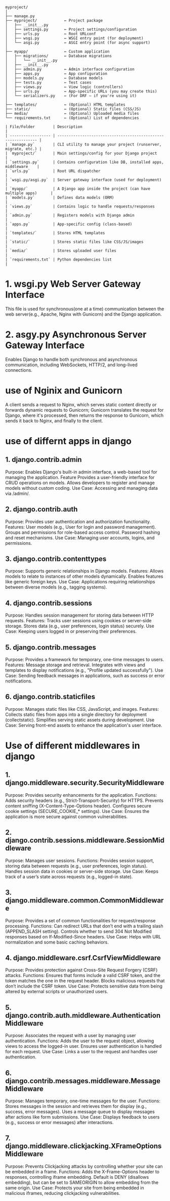 ```
myproject/
│
├── manage.py
├── myproject/            ← Project package
│   ├── __init__.py
│   ├── settings.py       ← Project settings/configuration
│   ├── urls.py           ← Root URLconf
│   ├── wsgi.py           ← WSGI entry point (for deployment)
│   └── asgi.py           ← ASGI entry point (for async support)
│
├── myapp/                ← Custom application
│   ├── migrations/       ← Database migrations
│   │   └── __init__.py
│   ├── __init__.py
│   ├── admin.py          ← Admin interface configuration
│   ├── apps.py           ← App configuration
│   ├── models.py         ← Database models
│   ├── tests.py          ← Test cases
│   ├── views.py          ← View logic (controllers)
│   ├── urls.py           ← App-specific URLs (you may create this)
│   └── serializers.py    ← (For DRF – if you're using it)
│
├── templates/            ← (Optional) HTML templates
├── static/               ← (Optional) Static files (CSS/JS)
├── media/                ← (Optional) Uploaded media files
└── requirements.txt      ← (Optional) List of dependencies

```
```
| File/Folder        | Description                                                   |
| ------------------ | ------------------------------------------------------------- |
| `manage.py`        | CLI utility to manage your project (runserver, migrate, etc.) |
| `myproject/`       | Main settings/config for your Django project                  |
| `settings.py`      | Contains configuration like DB, installed apps, middleware    |
| `urls.py`          | Root URL dispatcher                                           |
| `wsgi.py/asgi.py`  | Server gateway interface (used for deployment)                |
| `myapp/`           | A Django app inside the project (can have multiple apps)      |
| `models.py`        | Defines data models (ORM)                                     |
| `views.py`         | Contains logic to handle requests/responses                   |
| `admin.py`         | Registers models with Django admin                            |
| `apps.py`          | App-specific config (class-based)                             |
| `templates/`       | Stores HTML templates                                         |
| `static/`          | Stores static files like CSS/JS/images                        |
| `media/`           | Stores uploaded user files                                    |
| `requirements.txt` | Python dependencies list                                      |

```
# 1. wsgi.py Web Server Gateway Interface
This file is used for synchronous(one at a time) communication between the web server(e.g., Apache, Nginx with Gunicorn) and the Django application.
# 2. asgy.py Asynchronous Server Gateway Interface
Enables Django to handle both synchronous and asynchronous communication, including WebSockets, HTTP/2, and long-lived connections.
# use of Nginix and Gunicorn
A client sends a request to Nginx, which serves static content directly or forwards dynamic requests to Gunicorn; Gunicorn translates the request for Django, where it's processed, then returns the response to Gunicorn, which sends it back to Nginx, and finally to the client.
# use of differnt apps in django
## 1. django.contrib.admin
Purpose: Enables Django's built-in admin interface, a web-based tool for managing the application.
Feature
Provides a user-friendly interface for CRUD operations on models.
Allows developers to register and manage models without custom coding.
Use Case: Accessing and managing data via /admin/.
## 2. django.contrib.auth
Purpose: Provides user authentication and authorization functionality.
Features:
User models (e.g., User for login and password management).
Groups and permissions for role-based access control.
Password hashing and reset mechanisms.
Use Case: Managing user accounts, logins, and permissions.
## 3. django.contrib.contenttypes
Purpose: Supports generic relationships in Django models.
Features:
Allows models to relate to instances of other models dynamically.
Enables features like generic foreign keys.
Use Case: Applications requiring relationships between diverse models (e.g., tagging systems).
## 4. django.contrib.sessions
Purpose: Handles session management for storing data between HTTP requests.
Features:
Tracks user sessions using cookies or server-side storage.
Stores data (e.g., user preferences, login status) securely.
Use Case: Keeping users logged in or preserving their preferences.
## 5. django.contrib.messages
Purpose: Provides a framework for temporary, one-time messages to users.
Features:
Message storage and retrieval.
Integrates with views and templates to display notifications (e.g., "Profile updated successfully").
Use Case: Sending feedback messages in applications, such as success or error notifications.
## 6. django.contrib.staticfiles
Purpose: Manages static files like CSS, JavaScript, and images.
Features:
Collects static files from apps into a single directory for deployment (collectstatic).
Simplifies serving static assets during development.
Use Case: Serving front-end assets to enhance the application's user interface.

# Use of different middlewares in django
## 1. django.middleware.security.SecurityMiddleware
Purpose: Provides security enhancements for the application.
Functions:
Adds security headers (e.g., Strict-Transport-Security) for HTTPS.
Prevents content sniffing (X-Content-Type-Options header).
Configures secure cookie settings (SECURE_COOKIE_* settings).
Use Case: Ensures the application is more secure against common vulnerabilities.
## 2. django.contrib.sessions.middleware.SessionMiddleware
Purpose: Manages user sessions.
Functions:
Provides session support, storing data between requests (e.g., user preferences, login status).
Handles session data in cookies or server-side storage.
Use Case: Keeps track of a user’s state across requests (e.g., logged-in state).
## 3. django.middleware.common.CommonMiddleware
Purpose: Provides a set of common functionalities for request/response processing.
Functions:
Can redirect URLs that don’t end with a trailing slash (APPEND_SLASH setting).
Controls whether to send 304 Not Modified responses based on If-Modified-Since headers.
Use Case: Helps with URL normalization and some basic caching behaviors.
## 4. django.middleware.csrf.CsrfViewMiddleware
Purpose: Provides protection against Cross-Site Request Forgery (CSRF) attacks.
Functions:
Ensures that forms include a valid CSRF token, and the token matches the one in the request header.
Blocks malicious requests that don’t include the CSRF token.
Use Case: Protects sensitive data from being altered by external scripts or unauthorized users.
## 5. django.contrib.auth.middleware.AuthenticationMiddleware
Purpose: Associates the request with a user by managing user authentication.
Functions:
Adds the user to the request object, allowing views to access the logged-in user.
Ensures user authentication is handled for each request.
Use Case: Links a user to the request and handles user authentication.
## 6. django.contrib.messages.middleware.MessageMiddleware
Purpose: Manages temporary, one-time messages for the user.
Functions:
Stores messages in the session and retrieves them for display (e.g., success, error messages).
Uses a message queue to display messages after actions like form submissions.
Use Case: Displays feedback to users (e.g., success or error messages) after interactions.
## 7. django.middleware.clickjacking.XFrameOptionsMiddleware
Purpose: Prevents Clickjacking attacks by controlling whether your site can be embedded in a frame.
Functions:
Adds the X-Frame-Options header to responses, controlling iframe embedding.
Default is DENY (disallows embedding), but can be set to SAMEORIGIN to allow embedding from the same origin.
Use Case: Protects your site from being embedded in malicious iframes, reducing clickjacking vulnerabilities.
